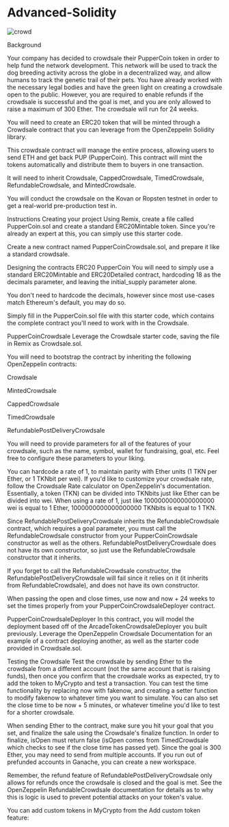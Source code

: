 # Advanced-Solidity
![crowd](https://user-images.githubusercontent.com/71282811/144492856-d83dbb48-23b4-4418-b566-53c95f084895.png)

Background

Your company has decided to crowdsale their PupperCoin token in order to help fund the network development. This network will be used to track the dog breeding activity across the globe in a decentralized way, and allow humans to track the genetic trail of their pets. You have already worked with the necessary legal bodies and have the green light on creating a crowdsale open to the public. However, you are required to enable refunds if the crowdsale is successful and the goal is met, and you are only allowed to raise a maximum of 300 Ether. The crowdsale will run for 24 weeks.

You will need to create an ERC20 token that will be minted through a Crowdsale contract that you can leverage from the OpenZeppelin Solidity library.

This crowdsale contract will manage the entire process, allowing users to send ETH and get back PUP (PupperCoin). This contract will mint the tokens automatically and distribute them to buyers in one transaction.

It will need to inherit Crowdsale, CappedCrowdsale, TimedCrowdsale, RefundableCrowdsale, and MintedCrowdsale.

You will conduct the crowdsale on the Kovan or Ropsten testnet in order to get a real-world pre-production test in.

Instructions
Creating your project
Using Remix, create a file called PupperCoin.sol and create a standard ERC20Mintable token. Since you're already an expert at this, you can simply use this starter code.

Create a new contract named PupperCoinCrowdsale.sol, and prepare it like a standard crowdsale.

Designing the contracts
ERC20 PupperCoin
You will need to simply use a standard ERC20Mintable and ERC20Detailed contract, hardcoding 18 as the decimals parameter, and leaving the initial_supply parameter alone.

You don't need to hardcode the decimals, however since most use-cases match Ethereum's default, you may do so.

Simply fill in the PupperCoin.sol file with this starter code, which contains the complete contract you'll need to work with in the Crowdsale.

PupperCoinCrowdsale
Leverage the Crowdsale starter code, saving the file in Remix as Crowdsale.sol.

You will need to bootstrap the contract by inheriting the following OpenZeppelin contracts:

Crowdsale

MintedCrowdsale

CappedCrowdsale

TimedCrowdsale

RefundablePostDeliveryCrowdsale

You will need to provide parameters for all of the features of your crowdsale, such as the name, symbol, wallet for fundraising, goal, etc. Feel free to configure these parameters to your liking.

You can hardcode a rate of 1, to maintain parity with Ether units (1 TKN per Ether, or 1 TKNbit per wei). If you'd like to customize your crowdsale rate, follow the Crowdsale Rate calculator on OpenZeppelin's documentation. Essentially, a token (TKN) can be divided into TKNbits just like Ether can be divided into wei. When using a rate of 1, just like 1000000000000000000 wei is equal to 1 Ether, 1000000000000000000 TKNbits is equal to 1 TKN.

Since RefundablePostDeliveryCrowdsale inherits the RefundableCrowdsale contract, which requires a goal parameter, you must call the RefundableCrowdsale constructor from your PupperCoinCrowdsale constructor as well as the others. RefundablePostDeliveryCrowdsale does not have its own constructor, so just use the RefundableCrowdsale constructor that it inherits.

If you forget to call the RefundableCrowdsale constructor, the RefundablePostDeliveryCrowdsale will fail since it relies on it (it inherits from RefundableCrowdsale), and does not have its own constructor.

When passing the open and close times, use now and now + 24 weeks to set the times properly from your PupperCoinCrowdsaleDeployer contract.

PupperCoinCrowdsaleDeployer
In this contract, you will model the deployment based off of the ArcadeTokenCrowdsaleDeployer you built previously. Leverage the OpenZeppelin Crowdsale Documentation for an example of a contract deploying another, as well as the starter code provided in Crowdsale.sol.

Testing the Crowdsale
Test the crowdsale by sending Ether to the crowdsale from a different account (not the same account that is raising funds), then once you confirm that the crowdsale works as expected, try to add the token to MyCrypto and test a transaction. You can test the time functionality by replacing now with fakenow, and creating a setter function to modify fakenow to whatever time you want to simulate. You can also set the close time to be now + 5 minutes, or whatever timeline you'd like to test for a shorter crowdsale.

When sending Ether to the contract, make sure you hit your goal that you set, and finalize the sale using the Crowdsale's finalize function. In order to finalize, isOpen must return false (isOpen comes from TimedCrowdsale which checks to see if the close time has passed yet). Since the goal is 300 Ether, you may need to send from multiple accounts. If you run out of prefunded accounts in Ganache, you can create a new workspace.

Remember, the refund feature of RefundablePostDeliveryCrowdsale only allows for refunds once the crowdsale is closed and the goal is met. See the OpenZeppelin RefundableCrowdsale documentation for details as to why this is logic is used to prevent potential attacks on your token's value.

You can add custom tokens in MyCrypto from the Add custom token feature:
